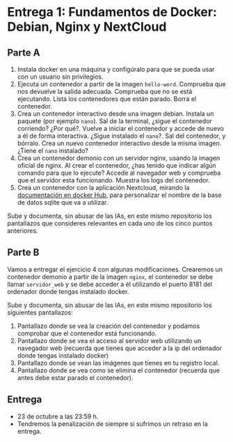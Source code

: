 # Entrega 1: Fundamentos de Docker: Debian, Nginx y NextCloud

## Parte A

1. Instala docker en una máquina y configúralo para que se pueda usar con un usuario sin privilegios.
2. Ejecuta un contenedor a partir de la imagen `hello-word`. Comprueba que nos devuelve la salida adecuada. Comprueba que no se está ejecutando. Lista los contenedores que están parado. Borra el contenedor.
3. Crea un contenedor interactivo desde una imagen debian. Instala un paquete (por ejemplo `nano`). Sal de la terminal, ¿sigue el contenedor corriendo? ¿Por qué?. Vuelve a iniciar el contenedor y accede de nuevo a él de forma interactiva. ¿Sigue instalado el `nano`?. Sal del contenedor, y bórralo. Crea un nuevo contenedor interactivo desde la misma imagen. ¿Tiene el `nano` instalado?
4. Crea un contenedor demonio con un servidor nginx, usando la imagen oficial de nginx. Al crear el contenedor, ¿has tenido que indicar algún comando para que lo ejecute? Accede al navegador web y comprueba que el servidor esta funcionando. Muestra los logs del contenedor.
5. Crea un contenedor con la aplicación Nextcloud, mirando la [documentación en docker Hub](https://hub.docker.com/_/nextcloud), para personalizar el nombre de la base de datos sqlite que va a utilizar.

Sube y documenta, sin abusar de las IAs, en este mismo repositorio los pantallazos que consideres relevantes en cada uno de los cinco puntos anteriores.

## Parte B

Vamos a entregar el ejercicio 4 con algunas modificaciones. Crearemos un contenedor demonio a partir de la imagen `nginx`, el contenedor se debe llamar `servidor_web` y se debe acceder a él utilizando el puerto 8181 del ordenador donde tengas instalado docker.

Sube y documenta, sin abusar de las IAs, en este mismo repositorio los siguientes pantallazos:

1. Pantallazo donde se vea la creación del contenedor y podamos comprobar que el contenedor está funcionando.
2. Pantallazo donde se vea el acceso al servidor web utilizando un navegador web (recuerda que tienes que acceder a la ip del ordenador donde tengas instalado docker)
3. Pantallazo donde se vean las imágenes que tienes en tu registro local.
4. Pantallazo donde se vea como se elimina el contenedor (recuerda que antes debe estar parado el contenedor).

## Entrega

- 23 de octubre a las 23:59 h.
- Tendremos la penalización de siempre si sufrimos un retraso en la entrega.
